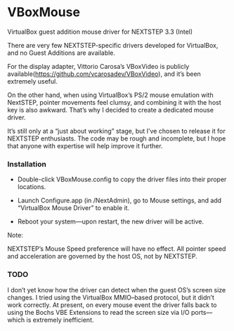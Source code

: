 # VBoxMouse
VirtualBox guest addition mouse driver for NEXTSTEP 3.3 (Intel)

There are very few NEXTSTEP-specific drivers developed for VirtualBox, and no Guest Additions are available.

For the display adapter, Vittorio Carosa’s VBoxVideo is publicly available(https://github.com/vcarosadev/VBoxVideo), and it’s been extremely useful.

On the other hand, when using VirtualBox’s PS/2 mouse emulation with NextSTEP, pointer movements feel clumsy, and combining it with the host key is also awkward. That’s why I decided to create a dedicated mouse driver.

It’s still only at a “just about working” stage, but I’ve chosen to release it for NEXTSTEP enthusiasts. The code may be rough and incomplete, but I hope that anyone with expertise will help improve it further.


### Installation 

- Double-click VBoxMouse.config to copy the driver files into their proper locations.

- Launch Configure.app (in /NextAdmin), go to Mouse settings, and add “VirtualBox Mouse Driver” to enable it.

- Reboot your system—upon restart, the new driver will be active.

Note:

NEXTSTEP’s Mouse Speed preference will have no effect. All pointer speed and acceleration are governed by the host OS, not by NEXTSTEP.

### TODO
I don’t yet know how the driver can detect when the guest OS’s screen size changes. I tried using the VirtualBox MMIO–based protocol, but it didn’t work correctly.
At present, on every mouse event the driver falls back to using the Bochs VBE Extensions to read the screen size via I/O ports—which is extremely inefficient.
